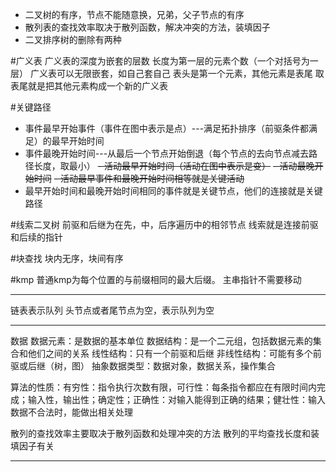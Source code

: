 * 二叉树的有序，节点不能随意换，兄弟，父子节点的有序
* 散列表的查找效率取决于散列函数，解决冲突的方法，装填因子
* 二叉排序树的删除有两种

#广义表
广义表的深度为嵌套的层数
长度为第一层的元素个数（一个对括号为一层）
广义表可以无限嵌套，如自己套自己
表头是第一个元素，其他元素是表尾
取表尾就是把其他元素构成一个新的广义表

#关键路径
-   事件最早开始事件（事件在图中表示是点）---满足拓扑排序（前驱条件都满足）的最早开始时间
-   事件最晚开始时间---从最后一个节点开始倒退（每个节点的去向节点减去路径长度，取最小）
~~-   活动最早开始时间（活动在图中表示是变）~~
~~-   活动最晚开始时间~~
~~-   活动最早事件和最晚开始时间相等就是关键活动~~
-   最早开始时间和最晚开始时间相同的事件就是关键节点，他们的连接就是关键路径

#线索二叉树
前驱和后继为在先，中，后序遍历中的相邻节点
线索就是连接前驱和后续的指针

#块查找
块内无序，块间有序

#kmp
普通kmp为每个位置的与前缀相同的最大后缀。
主串指针不需要移动

---
链表表示队列
头节点或者尾节点为空，表示队列为空

---
数据
数据元素：是数据的基本单位
数据结构：是一个二元组，包括数据元素的集合和他们之间的关系
线性结构：只有一个前驱和后继
非线性结构：可能有多个前驱或后继（树，图）
抽象数据类型：数据对象，数据关系，操作集合

算法的性质：有穷性：指令执行次数有限，可行性：每条指令都应在有限时间内完成；输入性，输出性；确定性；正确性：对输入能得到正确的结果；健壮性：输入数据不合法时，能做出相关处理

散列的查找效率主要取决于散列函数和处理冲突的方法
散列的平均查找长度和装填因子有关

---

